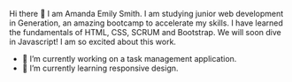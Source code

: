 Hi there 👋
I am Amanda Emily Smith. I am studying junior web development in Generation, an amazing bootcamp to accelerate my skills. I have learned the fundamentals of HTML, CSS, SCRUM and Bootstrap. We will soon dive in Javascript! I am so excited about this work. 

- 🔭 I’m currently working on a task management application.
- 🌱 I’m currently learning responsive design. 

<!--
**AmandaEm/AmandaEm** is a ✨ _special_ ✨ repository because its `README.md` (this file) appears on your GitHub profile.

Here are some ideas to get you started:
- 👯 I’m looking to collaborate on ...
- 🤔 I’m looking for help with ...
- 💬 Ask me about ...
- 📫 How to reach me: ...
- 😄 Pronouns: ...
- ⚡ Fun fact: ...
-->
